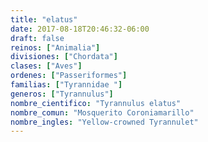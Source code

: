 ```yaml
---
title: "elatus"
date: 2017-08-18T20:46:32-06:00
draft: false
reinos: ["Animalia"]
divisiones: ["Chordata"]
clases: ["Aves"]
ordenes: ["Passeriformes"]
familias: ["Tyrannidae "]
generos: ["Tyrannulus"]
nombre_cientifico: "Tyrannulus elatus"
nombre_comun: "Mosquerito Coroniamarillo"
nombre_ingles: "Yellow-crowned Tyrannulet"
---
```

